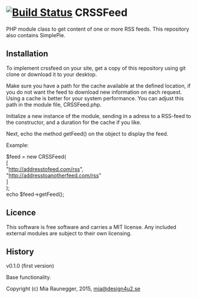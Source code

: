 [![Build Status](https://travis-ci.org/miarau/rssfeed.svg?branch=master)](https://travis-ci.org/miarau/rssfeed)
CRSSFeed
=========
PHP module class to get content of one or more RSS feeds. This repository also contains SimplePie. 




Installation
------------

To implement crssfeed on your site, get a copy of this repository using git clone or download it to your desktop.

Make sure you have a path for the cache available at the defined location, if you do not want the feed to download new information on each request. Using a cache is better for your system performance. You can adjust this path in the module file, CRSSFeed.php.

Initialize a new instance of the module, sending in a adress to a RSS-feed to the constructor, and a duration for the cache if you like.

Next, echo the method getFeed() on the object to display the feed.

Example:

$feed = new CRSSFeed(  
    [  
        "http://addresstofeed.com/rss",  
        "http://addresstoanotherfeed.com/rss"  
    ]  
);  
echo $feed->getFeed();


  

Licence
-------

This software is free software and carries a MIT license. Any included external modules are subject to their own licensing.




History
-------

v0.1.0 (first version)

Base functionality.




Copyright (c) Mia Raunegger, 2015, mia@design4u2.se